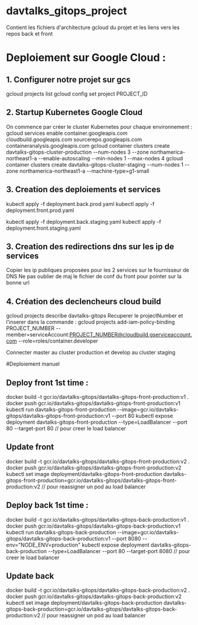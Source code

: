 # davtalks_gitops_project
Contient les fichiers d'architecture gcloud du projet et les liens vers les repos back et front

# Deploiement sur Google Cloud : 
## 1. Configurer notre projet sur gcs
gcloud projects list
gcloud config set project PROJECT_ID

## 2. Startup Kubernetes Google Cloud
On commence par créer le cluster Kubernetes pour chaque environnement : 
gcloud services enable container.googleapis.com cloudbuild.googleapis.com sourcerepo.googleapis.com containeranalysis.googleapis.com
gcloud container clusters create davtalks-gitops-cluster-production --num-nodes 3 --zone  northamerica-northeast1-a --enable-autoscaling --min-nodes 1 --max-nodes 4
gcloud container clusters create davtalks-gitops-cluster-staging --num-nodes 1 --zone  northamerica-northeast1-a --machine-type=g1-small

## 3. Creation des deploiements et services
kubectl apply -f deployment.back.prod.yaml
kubectl apply -f deployment.front.prod.yaml

kubectl apply -f deployment.back.staging.yaml
kubectl apply -f deployment.front.staging.yaml

## 3. Creation des redirections dns sur les ip de services
Copier les ip publiques proposées pour les 2 services sur le fournisseur de DNS
Ne pas oublier de maj le fichier de conf du front pour pointer sur la bonne url

## 4. Création des declencheurs cloud build
gcloud projects describe davtalks-gitops
Recuperer le projectNumber et l'inserer dans la commande : 
gcloud projects add-iam-policy-binding PROJECT_NUMBER --member=serviceAccount:PROJECT_NUMBER@cloudbuild.gserviceaccount.com --role=roles/container.developer

Connecter master au cluster production et develop au cluster staging

#Deploiement manuel

## Deploy front 1st time : 
docker build -t gcr.io/davtalks-gitops/davtalks-gitops-front-production:v1 .
docker push gcr.io/davtalks-gitops/davtalks-gitops-front-production:v1
kubectl run davtalks-gitops-front-production --image=gcr.io/davtalks-gitops/davtalks-gitops-front-production:v1 --port 80
kubectl expose deployment davtalks-gitops-front-production --type=LoadBalancer --port 80 --target-port 80 // pour creer le load balancer

## Update front
docker build -t gcr.io/davtalks-gitops/davtalks-gitops-front-production:v2 .
docker push gcr.io/davtalks-gitops/davtalks-gitops-front-production:v2
kubectl set image deployment/davtalks-gitops-front-production davtalks-gitops-front-production=gcr.io/davtalks-gitops/davtalks-gitops-front-production:v2 // pour reassigner un pod au load balancer

## Deploy back 1st time : 
docker build -t gcr.io/davtalks-gitops/davtalks-gitops-back-production:v1 .
docker push gcr.io/davtalks-gitops/davtalks-gitops-back-production:v1
kubectl run davtalks-gitops-back-production --image=gcr.io/davtalks-gitops/davtalks-gitops-back-production:v1 --port 8080 --env="NODE_ENV=production"
kubectl expose deployment davtalks-gitops-back-production --type=LoadBalancer --port 80 --target-port 8080 // pour creer le load balancer

## Update back
docker build -t gcr.io/davtalks-gitops/davtalks-gitops-back-production:v2 .
docker push gcr.io/davtalks-gitops/davtalks-gitops-back-production:v2
kubectl set image deployment/davtalks-gitops-back-production davtalks-gitops-back-production=gcr.io/davtalks-gitops/davtalks-gitops-back-production:v2 // pour reassigner un pod au load balancer